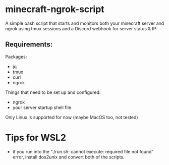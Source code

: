 # minecraft-ngrok-script
A simple bash script that starts and monitors both your minecraft server and ngrok using tmux sessions and a Discord webhook for server status &amp; IP.

## Requirements:
Packages:
- jq
- tmux
- curl
- ngrok

Things that need to be set up and configured:
- ngrok
- your server startup shell file


Only Linux is supported for now (maybe MacOS too, not tested)

# Tips for WSL2
- if you run into the "./run.sh: cannot execute: required file not found" error, install dos2unix and convert both of the scripts.
